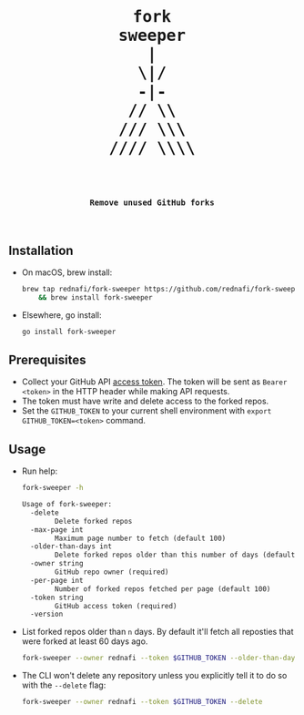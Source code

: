 <div align="center">
<pre align="center">
<h1 align="center">
fork
sweeper
|
\|/
-|-
// \\
/// \\\
//// \\\\
</h1>
<h4 align="center">
Remove unused GitHub forks
</h4>
</pre>
</div>

## Installation

-   On macOS, brew install:

    ```sh
    brew tap rednafi/fork-sweeper https://github.com/rednafi/fork-sweeper \
        && brew install fork-sweeper
    ```

-   Elsewhere, go install:

    ```sh
    go install fork-sweeper
    ```

## Prerequisites

-   Collect your GitHub API [access token]. The token will be sent as `Bearer <token>` in
    the HTTP header while making API requests.
-   The token must have write and delete access to the forked repos.
-   Set the `GITHUB_TOKEN` to your current shell environment with
    `export GITHUB_TOKEN=<token>` command.

## Usage

-   Run help:

    ```sh
    fork-sweeper -h
    ```

    ```txt
    Usage of fork-sweeper:
      -delete
            Delete forked repos
      -max-page int
            Maximum page number to fetch (default 100)
      -older-than-days int
            Delete forked repos older than this number of days (default 60)
      -owner string
            GitHub repo owner (required)
      -per-page int
            Number of forked repos fetched per page (default 100)
      -token string
            GitHub access token (required)
      -version
    ```

-   List forked repos older than `n` days. By default it'll fetch all reposties that were
    forked at least 60 days ago.

    ```sh
    fork-sweeper --owner rednafi --token $GITHUB_TOKEN --older-than-days 60
    ```

-   The CLI won't delete any repository unless you explicitly tell it to do so with the
    `--delete` flag:

    ```sh
    fork-sweeper --owner rednafi --token $GITHUB_TOKEN --delete
    ```

[access token]:
    https://docs.github.com/en/rest/authentication/authenticating-to-the-rest-api?apiVersion=2022-11-28
